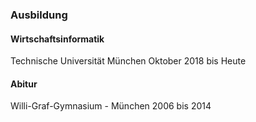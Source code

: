 ### Ausbildung

#### Wirtschaftsinformatik
Technische Universität München
Oktober 2018 bis Heute

#### Abitur
Willi-Graf-Gymnasium - München
2006 bis 2014
